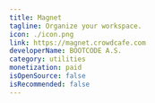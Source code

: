 ```yaml
---
title: Magnet
tagline: Organize your workspace.
icon: ./icon.png
link: https://magnet.crowdcafe.com
developerName: BOOTCODE A.S.
category: utilities
monetization: paid
isOpenSource: false
isRecommended: false
---
```

